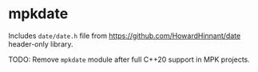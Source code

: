 # mpkdate

Includes `date/date.h` file from https://github.com/HowardHinnant/date header-only library.

TODO: Remove `mpkdate` module after full C++20 support in MPK projects.
